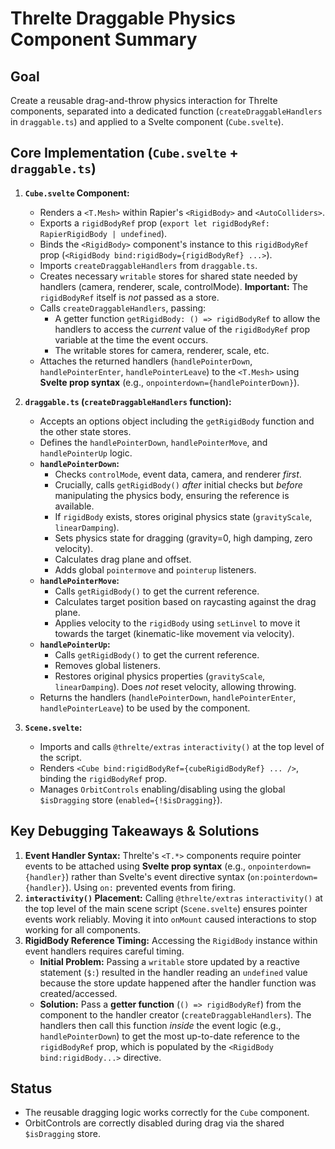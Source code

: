 # Threlte Draggable Physics Component Summary

## Goal
Create a reusable drag-and-throw physics interaction for Threlte components, separated into a dedicated function (`createDraggableHandlers` in `draggable.ts`) and applied to a Svelte component (`Cube.svelte`).

## Core Implementation (`Cube.svelte` + `draggable.ts`)

1.  **`Cube.svelte` Component:**
    *   Renders a `<T.Mesh>` within Rapier's `<RigidBody>` and `<AutoColliders>`.
    *   Exports a `rigidBodyRef` prop (`export let rigidBodyRef: RapierRigidBody | undefined`).
    *   Binds the `<RigidBody>` component's instance to this `rigidBodyRef` prop (`<RigidBody bind:rigidBody={rigidBodyRef} ...>`).
    *   Imports `createDraggableHandlers` from `draggable.ts`.
    *   Creates necessary `writable` stores for shared state needed by handlers (camera, renderer, scale, controlMode). **Important:** The `rigidBodyRef` itself is *not* passed as a store.
    *   Calls `createDraggableHandlers`, passing:
        *   A getter function `getRigidBody: () => rigidBodyRef` to allow the handlers to access the *current* value of the `rigidBodyRef` prop variable at the time the event occurs.
        *   The writable stores for camera, renderer, scale, etc.
    *   Attaches the returned handlers (`handlePointerDown`, `handlePointerEnter`, `handlePointerLeave`) to the `<T.Mesh>` using **Svelte prop syntax** (e.g., `onpointerdown={handlePointerDown}`).

2.  **`draggable.ts` (`createDraggableHandlers` function):**
    *   Accepts an options object including the `getRigidBody` function and the other state stores.
    *   Defines the `handlePointerDown`, `handlePointerMove`, and `handlePointerUp` logic.
    *   **`handlePointerDown`:**
        *   Checks `controlMode`, event data, camera, and renderer *first*.
        *   Crucially, calls `getRigidBody()` *after* initial checks but *before* manipulating the physics body, ensuring the reference is available.
        *   If `rigidBody` exists, stores original physics state (`gravityScale`, `linearDamping`).
        *   Sets physics state for dragging (gravity=0, high damping, zero velocity).
        *   Calculates drag plane and offset.
        *   Adds global `pointermove` and `pointerup` listeners.
    *   **`handlePointerMove`:**
        *   Calls `getRigidBody()` to get the current reference.
        *   Calculates target position based on raycasting against the drag plane.
        *   Applies velocity to the `rigidBody` using `setLinvel` to move it towards the target (kinematic-like movement via velocity).
    *   **`handlePointerUp`:**
        *   Calls `getRigidBody()` to get the current reference.
        *   Removes global listeners.
        *   Restores original physics properties (`gravityScale`, `linearDamping`). Does *not* reset velocity, allowing throwing.
    *   Returns the handlers (`handlePointerDown`, `handlePointerEnter`, `handlePointerLeave`) to be used by the component.

3.  **`Scene.svelte`:**
    *   Imports and calls `@threlte/extras` `interactivity()` at the top level of the script.
    *   Renders `<Cube bind:rigidBodyRef={cubeRigidBodyRef} ... />`, binding the `rigidBodyRef` prop.
    *   Manages `OrbitControls` enabling/disabling using the global `$isDragging` store (`enabled={!$isDragging}`).

## Key Debugging Takeaways & Solutions

1.  **Event Handler Syntax:** Threlte's `<T.*>` components require pointer events to be attached using **Svelte prop syntax** (e.g., `onpointerdown={handler}`) rather than Svelte's event directive syntax (`on:pointerdown={handler}`). Using `on:` prevented events from firing.
2.  **`interactivity()` Placement:** Calling `@threlte/extras` `interactivity()` at the top level of the main scene script (`Scene.svelte`) ensures pointer events work reliably. Moving it into `onMount` caused interactions to stop working for all components.
3.  **RigidBody Reference Timing:** Accessing the `RigidBody` instance within event handlers requires careful timing.
    *   **Initial Problem:** Passing a `writable` store updated by a reactive statement (`$:`) resulted in the handler reading an `undefined` value because the store update happened after the handler function was created/accessed.
    *   **Solution:** Pass a **getter function** (`() => rigidBodyRef`) from the component to the handler creator (`createDraggableHandlers`). The handlers then call this function *inside* the event logic (e.g., `handlePointerDown`) to get the most up-to-date reference to the `rigidBodyRef` prop, which is populated by the `<RigidBody bind:rigidBody...>` directive.

## Status
- The reusable dragging logic works correctly for the `Cube` component.
- OrbitControls are correctly disabled during drag via the shared `$isDragging` store.